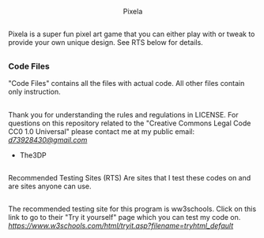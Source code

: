 <p align="center"> Pixela

##
Pixela is a super fun pixel art game that you can either play with or tweak to provide your own unique design. See RTS below for details.
##
 ### Code Files
 "Code Files" contains all the files with actual code.
 All other files contain only instruction.
##
Thank you for understanding the rules and regulations in LICENSE.
For questions on this repository related to the "Creative Commons Legal Code
CC0 1.0 Universal" please contact me at my public email:
*d73928430@gmail.com*

- The3DP
##
Recommended Testing Sites (RTS) 
Are sites that I test these codes on
and are sites anyone can use.
##
The recommended testing site for this 
program is ww3schools.
Click on this link to go to 
their "Try it yourself" page which
you can test my code on.
*https://www.w3schools.com/html/tryit.asp?filename=tryhtml_default*
